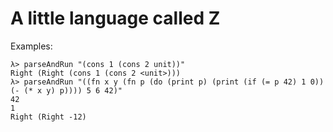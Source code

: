 A little language called Z
===========================

Examples:

    λ> parseAndRun "(cons 1 (cons 2 unit))"
    Right (Right (cons 1 (cons 2 <unit>)))
    λ> parseAndRun "((fn x y (fn p (do (print p) (print (if (= p 42) 1 0)) (- (* x y) p)))) 5 6 42)"
    42
    1
    Right (Right -12)
